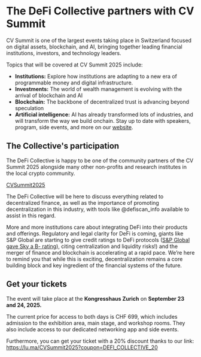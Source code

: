# The DeFi Collective partners with CV Summit

CV Summit is one of the largest events taking place in Switzerland focused on digital assets, blockchain, and AI, bringing together leading financial institutions, investors, and technology leaders.

Topics that will be covered at CV Summit 2025 include:
* **​Institutions:** Explore how institutions are adapting to a new era of programmable money and digital infrastructure.
* **Investments:** ​The world of wealth management is evolving with the arrival of blockchain and AI
* **Blockchain:** ​The backbone of decentralized trust is advancing beyond speculation
* **Artificial intelligence:** AI has already transformed lots of industries, and will transform the way we build onchain.
​Stay up to date with speakers, program, side events, and more on our [website](http://www.cvsummit.ch/).

## The Collective's participation

The DeFi Collective is happy to be one of the community partners of the CV Summit 2025 alongside many other non-profits and research institutes in the local crypto community.

[CVSummit2025](https://raw.githubusercontent.com/Stengarl/img/refs/heads/main/CVSummit2025.png)

The DeFi Collective will be here to discuss everything related to decentralized finance, as well as the importance of promoting decentralization in this industry, with tools like @defiscan_info available to assist in this regard.

More and more institutions care about integrating DeFi into their products and offerings. Regulatory and legal clarity for DeFi is coming, giants like  S&P Global are starting to give credit ratings to DeFi protocols ([S&P Global gave Sky a B- rating](https://www.theblock.co/post/366106/sp-global-sky-protocol)), citing centralization and liquidity risks!) and the merger of finance and blockchain is accelerating at a rapid pace. We’re here to remind you that while this is exciting, decentralization remains a core building block and key ingredient of the financial systems of the future.

## Get your tickets

The event will take place at the **Kongresshaus Zurich** on **September 23 and 24, 2025.**

The current price for access to both days is CHF 699, which includes admission to the exhibition area, main stage, and workshop rooms. They also include access to our dedicated networking app and side events.

Furthermore, you can get your ticket with a 20% discount thanks to our link: [https://lu.ma/CVSummit2025?coupon=DEFI_COLLECTIVE_20 ](https://lu.ma/CVSummit2025?coupon=DEFI_COLLECTIVE_20)
